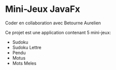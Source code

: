 # Mini-Jeux JavaFx

Coder en collaboration avec Betourne Aurelien

Ce projet est une application contenant 5 mini-jeux:
- Sudoku
- Sudoku Lettre
- Pendu
- Motus
- Mots Meles
